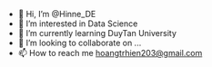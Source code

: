 - 👋 Hi, I’m @Hinne_DE
- 👀 I’m interested in Data Science
- 🌱 I’m currently learning  DuyTan University
- 💞️ I’m looking to collaborate on ...
- 📫 How to reach me hoangtrhien203@gmail.com

<!---
TrH203/TrH203 is a ✨ special ✨ repository because its `README.md` (this file) appears on your GitHub profile.
You can click the Preview link to take a look at your changes.
--->
